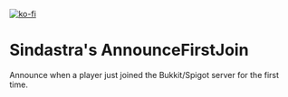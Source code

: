 [![ko-fi](https://www.ko-fi.com/img/githubbutton_sm.svg)](https://ko-fi.com/W7W215OZB)

# Sindastra's AnnounceFirstJoin
Announce when a player just joined the Bukkit/Spigot server for the first time.
